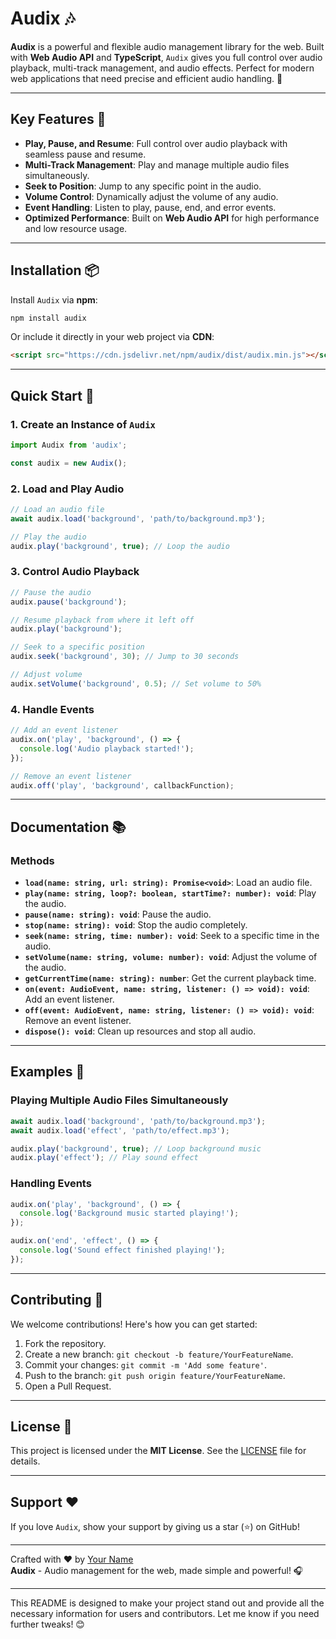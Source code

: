 # Audix 🎶

**Audix** is a powerful and flexible audio management library for the web. Built with **Web Audio API** and **TypeScript**, `Audix` gives you full control over audio playback, multi-track management, and audio effects. Perfect for modern web applications that need precise and efficient audio handling. 🚀

---

## Key Features 🌟

- **Play, Pause, and Resume**: Full control over audio playback with seamless pause and resume.
- **Multi-Track Management**: Play and manage multiple audio files simultaneously.
- **Seek to Position**: Jump to any specific point in the audio.
- **Volume Control**: Dynamically adjust the volume of any audio.
- **Event Handling**: Listen to play, pause, end, and error events.
- **Optimized Performance**: Built on **Web Audio API** for high performance and low resource usage.

---

## Installation 📦

Install `Audix` via **npm**:

```bash
npm install audix
```

Or include it directly in your web project via **CDN**:

```html
<script src="https://cdn.jsdelivr.net/npm/audix/dist/audix.min.js"></script>
```

---

## Quick Start 🚀

### 1. Create an Instance of `Audix`

```typescript
import Audix from 'audix';

const audix = new Audix();
```

### 2. Load and Play Audio

```typescript
// Load an audio file
await audix.load('background', 'path/to/background.mp3');

// Play the audio
audix.play('background', true); // Loop the audio
```

### 3. Control Audio Playback

```typescript
// Pause the audio
audix.pause('background');

// Resume playback from where it left off
audix.play('background');

// Seek to a specific position
audix.seek('background', 30); // Jump to 30 seconds

// Adjust volume
audix.setVolume('background', 0.5); // Set volume to 50%
```

### 4. Handle Events

```typescript
// Add an event listener
audix.on('play', 'background', () => {
  console.log('Audio playback started!');
});

// Remove an event listener
audix.off('play', 'background', callbackFunction);
```

---

## Documentation 📚

### Methods

- **`load(name: string, url: string): Promise<void>`**: Load an audio file.
- **`play(name: string, loop?: boolean, startTime?: number): void`**: Play the audio.
- **`pause(name: string): void`**: Pause the audio.
- **`stop(name: string): void`**: Stop the audio completely.
- **`seek(name: string, time: number): void`**: Seek to a specific time in the audio.
- **`setVolume(name: string, volume: number): void`**: Adjust the volume of the audio.
- **`getCurrentTime(name: string): number`**: Get the current playback time.
- **`on(event: AudioEvent, name: string, listener: () => void): void`**: Add an event listener.
- **`off(event: AudioEvent, name: string, listener: () => void): void`**: Remove an event listener.
- **`dispose(): void`**: Clean up resources and stop all audio.

---

## Examples 🎨

### Playing Multiple Audio Files Simultaneously

```typescript
await audix.load('background', 'path/to/background.mp3');
await audix.load('effect', 'path/to/effect.mp3');

audix.play('background', true); // Loop background music
audix.play('effect'); // Play sound effect
```

### Handling Events

```typescript
audix.on('play', 'background', () => {
  console.log('Background music started playing!');
});

audix.on('end', 'effect', () => {
  console.log('Sound effect finished playing!');
});
```

---

## Contributing 🤝

We welcome contributions! Here's how you can get started:

1. Fork the repository.
2. Create a new branch: `git checkout -b feature/YourFeatureName`.
3. Commit your changes: `git commit -m 'Add some feature'`.
4. Push to the branch: `git push origin feature/YourFeatureName`.
5. Open a Pull Request.

---

## License 📜

This project is licensed under the **MIT License**. See the [LICENSE](LICENSE) file for details.

---

## Support ❤️

If you love `Audix`, show your support by giving us a star (⭐) on GitHub!

---

Crafted with ❤️ by [Your Name](https://github.com/peymanprd)  
**Audix** - Audio management for the web, made simple and powerful! 🎧

---

This README is designed to make your project stand out and provide all the necessary information for users and contributors. Let me know if you need further tweaks! 😊
